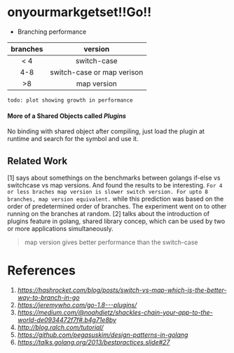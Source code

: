 # onyourmarkgetset!!Go!!

* Branching performance

branches|version
:-:|:-:
< 4|switch-case
4-8| switch-case or map verison
>8| map version

`todo: plot showing growth in performance`

#### More of a Shared Objects called _Plugins_
No binding with shared object after compiling, just load the plugin at runtime and search for the symbol and use it.


## Related Work
[1] says about somethings on the benchmarks between golangs if-else vs switchcase vs map versions. And found the results to be interesting.
`For 4 or less braches map version is slower switch version. For upto 8 branches, map version equivalent.` while this prediction was based on the order of predetermined order of branches. The experiment went on to other running on the branches at random.
[2] talks about the introduction of plugins feature in golang, shared library concep, which can be used by two or more applications simultaneously. 

> map version gives better performance than the switch-case

# References
1. _https://hashrocket.com/blog/posts/switch-vs-map-which-is-the-better-way-to-branch-in-go_
2. _https://jeremywho.com/go-1.8---plugins/_
3. _https://medium.com/@noahdietz/shackles-chain-your-app-to-the-world-de0934472f7f#.b4g71e8by_
4. _http://blog.ralch.com/tutorial/_
5. _https://github.com/pegasuskim/design-patterns-in-golang_
6. _https://talks.golang.org/2013/bestpractices.slide#27_
